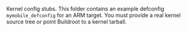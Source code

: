 Kernel config stubs.
This folder contains an example defconfig `mymobile_defconfig` for an ARM target.
You must provide a real kernel source tree or point Buildroot to a kernel tarball.
